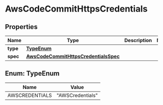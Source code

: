 # AwsCodeCommitHttpsCredentials

## Properties
Name | Type | Description | Notes
------------ | ------------- | ------------- | -------------
**type** | [**TypeEnum**](#TypeEnum) |  | 
**spec** | [**AwsCodeCommitHttpsCredentialsSpec**](AwsCodeCommitHttpsCredentialsSpec.md) |  | 

<a name="TypeEnum"></a>
## Enum: TypeEnum
Name | Value
---- | -----
AWSCREDENTIALS | &quot;AWSCredentials&quot;
